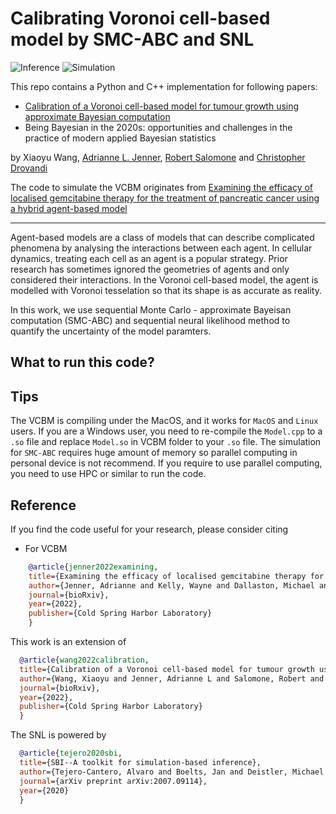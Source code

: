 # Calibrating Voronoi cell-based model by SMC-ABC and SNL
![Inference](https://img.shields.io/badge/Inference-Simulation--based%20inference-green)
![Simulation](https://img.shields.io/badge/Simulation-Agent--based%20models-blue)


This repo contains a Python and C++ implementation for following papers:
- [Calibration of a Voronoi cell-based model for tumour growth using approximate Bayesian computation](https://www.biorxiv.org/content/10.1101/2022.09.13.507714v3.abstract)
- Being Bayesian in the 2020s: opportunities and challenges in the practice of modern applied Bayesian statistics

by Xiaoyu Wang, [Adrianne L. Jenner](https://www.adriannejenner.com/), [Robert Salomone](https://robsalomone.com/) and [Christopher Drovandi](https://chrisdrovandi.weebly.com/)

The code to simulate the VCBM originates from [Examining the efficacy of localised gemcitabine therapy for the treatment of pancreatic cancer using a hybrid agent-based model](https://www.biorxiv.org/content/10.1101/2022.04.18.488716v1.abstract)
***
Agent-based models are a class of models that can describe complicated phenomena by analysing the interactions between each agent. In cellular dynamics, treating each cell as an agent is a popular strategy. Prior research has sometimes ignored the geometries of agents and only considered their interactions. In the Voronoi cell-based model, the agent is modelled with Voronoi tesselation so that its shape is as accurate as reality.

In this work, we use sequential Monte Carlo - approximate Bayeisan computation (SMC-ABC) and sequential neural likelihood method to quantify the uncertainty of the model paramters. 


## What to run this code?






## Tips
The VCBM is compiling under the MacOS, and it works for `MacOS` and `Linux` users. If you are a Windows user, you need to re-compile the `Model.cpp` to a `.so` file and replace `Model.so` in VCBM folder to your `.so` file. The simulation for `SMC-ABC` requires huge amount of memory so parallel computing in personal device is not recommend. If you require to use parallel computing, you need to use HPC or similar to run the code.


## Reference
If you find the code useful for your research, please consider citing
- For VCBM
```bib
    @article{jenner2022examining,
    title={Examining the efficacy of localised gemcitabine therapy for the treatment of pancreatic cancer using a hybrid agent-based model},
    author={Jenner, Adrianne and Kelly, Wayne and Dallaston, Michael and Araujo, Robyn and Parfitt, Isobelle and Steinitz, Dominic and Pooladvand, Pantea and Kim, Peter S and Wade, Samantha J and Vine, Kara L},
    journal={bioRxiv},
    year={2022},
    publisher={Cold Spring Harbor Laboratory}
    }
```

This work is an extension of 
```bib
  @article{wang2022calibration,
  title={Calibration of a Voronoi cell-based model for tumour growth using approximate Bayesian computation},
  author={Wang, Xiaoyu and Jenner, Adrianne L and Salomone, Robert and Drovandi, Chris},
  journal={bioRxiv},
  year={2022},
  publisher={Cold Spring Harbor Laboratory}
  }
```

The SNL is powered by 
```bib
  @article{tejero2020sbi,
  title={SBI--A toolkit for simulation-based inference},
  author={Tejero-Cantero, Alvaro and Boelts, Jan and Deistler, Michael and Lueckmann, Jan-Matthis and Durkan, Conor and Goncalves, Pedro J and Greenberg, David S and Macke, Jakob H},
  journal={arXiv preprint arXiv:2007.09114},
  year={2020}
  }
```
